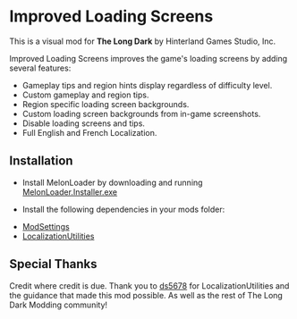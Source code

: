 # Improved Loading Screens

This is a visual mod for **The Long Dark** by Hinterland Games Studio, Inc.

Improved Loading Screens improves the game's loading screens by adding several features:

* Gameplay tips and region hints display regardless of difficulty level.
* Custom gameplay and region tips.
* Region specific loading screen backgrounds.
* Custom loading screen backgrounds from in-game screenshots.
* Disable loading screens and tips.
* Full English and French Localization.

## Installation

* Install MelonLoader by downloading and running [MelonLoader.Installer.exe](https://github.com/HerpDerpinstine/MelonLoader/releases/latest/download/MelonLoader.Installer.exe)

* Install the following dependencies in your mods folder: 

- [ModSettings](https://github.com/zeobviouslyfakeacc/ModSettings/releases/latest)
- [LocalizationUtilities](https://github.com/ds5678/LocalizationUtilities/releases/latest)

## Special Thanks

Credit where credit is due. Thank you to [ds5678](https://github.com/ds5678) for LocalizationUtilities and the guidance that made this mod possible. As well as the rest
of The Long Dark Modding community!


